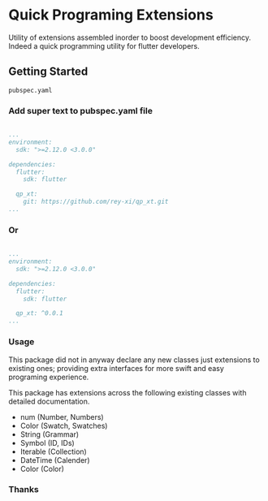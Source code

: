 # Quick Programing Extensions

Utility of extensions assembled inorder to boost development efficiency.
Indeed a quick programming utility for flutter developers.

## Getting Started

`pubspec.yaml`

### Add super text to pubspec.yaml file

```yaml

...
environment:
  sdk: ">=2.12.0 <3.0.0"

dependencies:
  flutter:
    sdk: flutter

  qp_xt:
    git: https://github.com/rey-xi/qp_xt.git
...

```

### Or

```yaml

...
environment:
  sdk: ">=2.12.0 <3.0.0"

dependencies:
  flutter:
    sdk: flutter

  qp_xt: ^0.0.1
...

```

### Usage

This package did not in anyway declare any new classes just extensions to
existing ones; providing extra interfaces for more swift and easy programing
experience.

This package has extensions across the following existing classes with detailed
documentation.

- num (Number, Numbers)
- Color (Swatch, Swatches)
- String (Grammar)
- Symbol (ID, IDs)
- Iterable (Collection)
- DateTime (Calender)
- Color (Color)

### Thanks